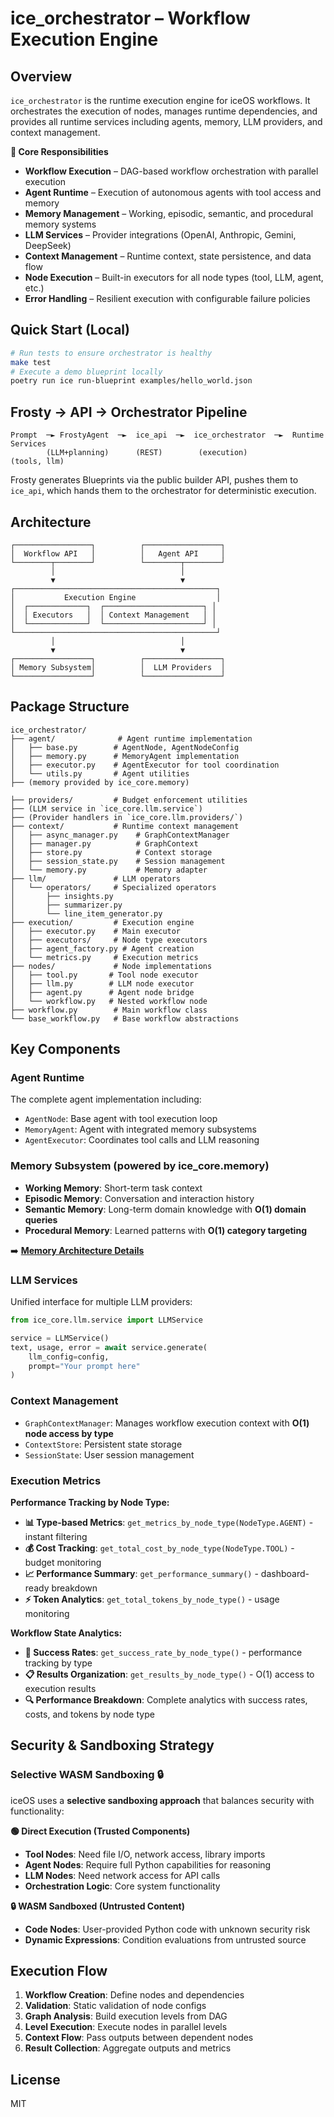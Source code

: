 # ice_orchestrator – Workflow Execution Engine

## Overview

`ice_orchestrator` is the runtime execution engine for iceOS workflows. It orchestrates the execution of nodes, manages runtime dependencies, and provides all runtime services including agents, memory, LLM providers, and context management.

**🎯 Core Responsibilities**
* **Workflow Execution** – DAG-based workflow orchestration with parallel execution
* **Agent Runtime** – Execution of autonomous agents with tool access and memory
* **Memory Management** – Working, episodic, semantic, and procedural memory systems
* **LLM Services** – Provider integrations (OpenAI, Anthropic, Gemini, DeepSeek)
* **Context Management** – Runtime context, state persistence, and data flow
* **Node Execution** – Built-in executors for all node types (tool, LLM, agent, etc.)
* **Error Handling** – Resilient execution with configurable failure policies

## Quick Start (Local)
```bash
# Run tests to ensure orchestrator is healthy
make test
# Execute a demo blueprint locally
poetry run ice run-blueprint examples/hello_world.json
```

## Frosty → API → Orchestrator Pipeline

```
Prompt  ─► FrostyAgent  ─►  ice_api  ─►  ice_orchestrator  ─►  Runtime Services
        (LLM+planning)      (REST)        (execution)           (tools, llm)
```

Frosty generates Blueprints via the public builder API, pushes them to
`ice_api`, which hands them to the orchestrator for deterministic execution.

## Architecture

```
┌─────────────────┐          ┌─────────────────┐
│  Workflow API   │          │   Agent API     │
└────────┬────────┘          └────────┬────────┘
         │                            │
         ▼                            ▼
┌─────────────────────────────────────────────┐
│           Execution Engine                  │
│  ┌─────────────┐  ┌──────────────────────┐ │
│  │ Executors   │  │ Context Management   │ │
│  └─────────────┘  └──────────────────────┘ │
└─────────────────────────────────────────────┘
         │                            │
         ▼                            ▼
┌─────────────────┐          ┌─────────────────┐
│ Memory Subsystem│          │  LLM Providers  │
└─────────────────┘          └─────────────────┘
```

## Package Structure

```
ice_orchestrator/
├── agent/              # Agent runtime implementation
│   ├── base.py        # AgentNode, AgentNodeConfig
│   ├── memory.py      # MemoryAgent implementation
│   ├── executor.py    # AgentExecutor for tool coordination
│   └── utils.py       # Agent utilities
├── (memory provided by ice_core.memory)

├── providers/         # Budget enforcement utilities
├── (LLM service in `ice_core.llm.service`)
├── (Provider handlers in `ice_core.llm.providers/`)
├── context/           # Runtime context management
│   ├── async_manager.py    # GraphContextManager
│   ├── manager.py          # GraphContext
│   ├── store.py            # Context storage
│   ├── session_state.py    # Session management
│   └── memory.py           # Memory adapter
├── llm/               # LLM operators
│   └── operators/     # Specialized operators
│       ├── insights.py
│       ├── summarizer.py
│       └── line_item_generator.py
├── execution/         # Execution engine
│   ├── executor.py    # Main executor
│   ├── executors/     # Node type executors
│   ├── agent_factory.py # Agent creation
│   └── metrics.py     # Execution metrics
├── nodes/             # Node implementations
│   ├── tool.py       # Tool node executor
│   ├── llm.py        # LLM node executor
│   ├── agent.py      # Agent node bridge
│   └── workflow.py   # Nested workflow node
├── workflow.py        # Main workflow class
└── base_workflow.py   # Base workflow abstractions
```

## Key Components

### Agent Runtime
The complete agent implementation including:
- `AgentNode`: Base agent with tool execution loop
- `MemoryAgent`: Agent with integrated memory subsystems
- `AgentExecutor`: Coordinates tool calls and LLM reasoning

### Memory Subsystem (powered by ice_core.memory)

- **Working Memory**: Short-term task context
- **Episodic Memory**: Conversation and interaction history  
- **Semantic Memory**: Long-term domain knowledge with **O(1) domain queries**
- **Procedural Memory**: Learned patterns with **O(1) category targeting**



➡️ **[Memory Architecture Details](../ice_core/memory/README.md)**

### LLM Services
Unified interface for multiple LLM providers:
```python
from ice_core.llm.service import LLMService

service = LLMService()
text, usage, error = await service.generate(
    llm_config=config,
    prompt="Your prompt here"
)
```

### Context Management

- `GraphContextManager`: Manages workflow execution context with **O(1) node access by type**
- `ContextStore`: Persistent state storage
- `SessionState`: User session management



### Execution Metrics


**Performance Tracking by Node Type:**
- **📊 Type-based Metrics**: `get_metrics_by_node_type(NodeType.AGENT)` - instant filtering
- **💰 Cost Tracking**: `get_total_cost_by_node_type(NodeType.TOOL)` - budget monitoring
- **📈 Performance Summary**: `get_performance_summary()` - dashboard-ready breakdown
- **⚡ Token Analytics**: `get_total_tokens_by_node_type()` - usage monitoring

**Workflow State Analytics:**
- **🎯 Success Rates**: `get_success_rate_by_node_type()` - performance tracking by type
- **📋 Results Organization**: `get_results_by_node_type()` - O(1) access to execution results
- **🔍 Performance Breakdown**: Complete analytics with success rates, costs, and tokens by node type

## Security & Sandboxing Strategy

### Selective WASM Sandboxing 🔒

iceOS uses a **selective sandboxing approach** that balances security with functionality:

**🟢 Direct Execution (Trusted Components)**
- **Tool Nodes**: Need file I/O, network access, library imports
- **Agent Nodes**: Require full Python capabilities for reasoning
- **LLM Nodes**: Need network access for API calls
- **Orchestration Logic**: Core system functionality

**🔒 WASM Sandboxed (Untrusted Content)**
- **Code Nodes**: User-provided Python code with unknown security risk
- **Dynamic Expressions**: Condition evaluations from untrusted source

## Execution Flow

1. **Workflow Creation**: Define nodes and dependencies
2. **Validation**: Static validation of node configs
3. **Graph Analysis**: Build execution levels from DAG
4. **Level Execution**: Execute nodes in parallel levels
5. **Context Flow**: Pass outputs between dependent nodes
6. **Result Collection**: Aggregate outputs and metrics

## License
MIT 